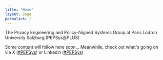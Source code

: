 ```yaml
---
title: "Home"
layout: page
permalink: /
---
```


The Privacy Engineering and Policy-Aligned Systems Group at Paris Lodron University Salzburg (PEPSys@PLUS)

Some content will follow here soon... Meanwhile, check out what's going on via X ([#PEPSys](https://twitter.com/hashtag/PEPSys?f=live)) or Linkedin ([#PEPSys](https://www.linkedin.com/feed/hashtag/?keywords=pepsys))

